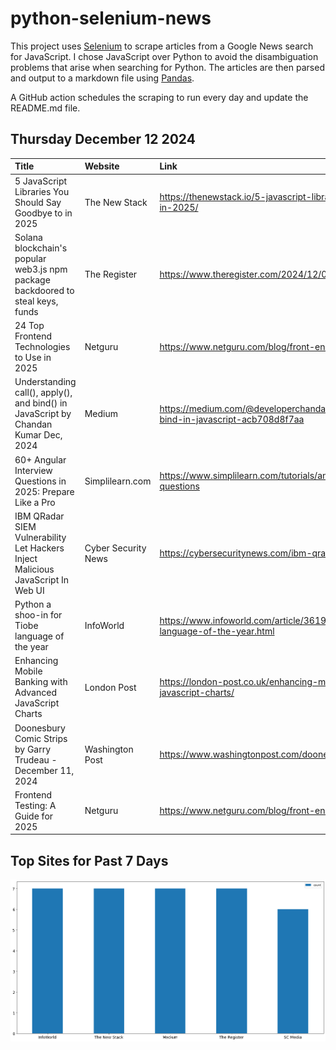# python-selenium-news

This project uses [Selenium](https://www.seleniumhq.org/) to scrape articles from a Google News search for JavaScript.
I chose JavaScript over Python to avoid the disambiguation problems that arise when searching for Python.
The articles are then parsed and output to a markdown file using [Pandas](https://pandas.pydata.org/).

A GitHub action schedules the scraping to run every day and update the README.md file.

## Thursday December 12 2024


| Title                                                                                | Website             | Link                                                                                              |
|:-------------------------------------------------------------------------------------|:--------------------|:--------------------------------------------------------------------------------------------------|
| 5 JavaScript Libraries You Should Say Goodbye to in 2025                             | The New Stack       | https://thenewstack.io/5-javascript-libraries-you-should-say-goodbye-to-in-2025/                  |
| Solana blockchain's popular web3.js npm package backdoored to steal keys, funds      | The Register        | https://www.theregister.com/2024/12/05/solana_javascript_sdk_compromised/                         |
| 24 Top Frontend Technologies to Use in 2025                                          | Netguru             | https://www.netguru.com/blog/front-end-technologies                                               |
| Understanding call(), apply(), and bind() in JavaScript  by Chandan Kumar  Dec, 2024 | Medium              | https://medium.com/@developerchandan/understanding-call-apply-and-bind-in-javascript-acb708d8f7aa |
| 60+ Angular Interview Questions in 2025: Prepare Like a Pro                          | Simplilearn.com     | https://www.simplilearn.com/tutorials/angular-tutorial/angular-interview-questions                |
| IBM QRadar SIEM Vulnerability Let Hackers Inject Malicious JavaScript In Web UI      | Cyber Security News | https://cybersecuritynews.com/ibm-qradar-siem-vulnerability/                                      |
| Python a shoo-in for Tiobe language of the year                                      | InfoWorld           | https://www.infoworld.com/article/3619998/python-a-shoo-in-for-tiobe-language-of-the-year.html    |
| Enhancing Mobile Banking with Advanced JavaScript Charts                             | London Post         | https://london-post.co.uk/enhancing-mobile-banking-with-advanced-javascript-charts/               |
| Doonesbury Comic Strips by Garry Trudeau - December 11, 2024                         | Washington Post     | https://www.washingtonpost.com/doonesbury/                                                        |
| Frontend Testing: A Guide for 2025                                                   | Netguru             | https://www.netguru.com/blog/front-end-testing                                                    |
## Top Sites for Past 7 Days

![Graph of Top Sites](https://raw.githubusercontent.com/dan-mba/python-selenium-news/main/last-week.png)
